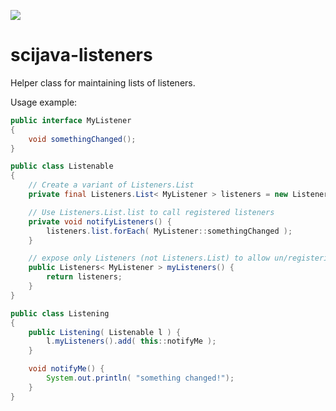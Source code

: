 [![](https://travis-ci.com/scijava/scijava-listeners.svg?branch=master)](https://travis-ci.com/scijava/scijava-listeners)

# scijava-listeners

Helper class for maintaining lists of listeners.

Usage example:
```java
public interface MyListener
{
    void somethingChanged();
}

public class Listenable
{
    // Create a variant of Listeners.List
    private final Listeners.List< MyListener > listeners = new Listeners.SynchronizedList<>();

    // Use Listeners.List.list to call registered listeners
    private void notifyListeners() {
        listeners.list.forEach( MyListener::somethingChanged );
    }

    // expose only Listeners (not Listeners.List) to allow un/registering listeners
    public Listeners< MyListener > myListeners() {
        return listeners;
    }
}

public class Listening
{
    public Listening( Listenable l ) {
        l.myListeners().add( this::notifyMe );
    }

    void notifyMe() {
        System.out.println( "something changed!");
    }
}
```
